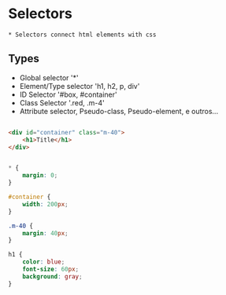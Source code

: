 # Selectors

    * Selectors connect html elements with css

## Types 

* Global selector '*' 
* Element/Type selector 'h1, h2, p, div'
* ID Selector '#box, #container'
* Class Selector '.red, .m-4' 
* Attribute selector, Pseudo-class, Pseudo-element, e outros...

```HTML

<div id="container" class="m-40">
    <h1>Title</h1>
</div>    

```

```CSS 

* {
    margin: 0;
}

#container {
    width: 200px;
}

.m-40 {
    margin: 40px;
}

h1 {
    color: blue;
    font-size: 60px;
    background: gray;
}

```